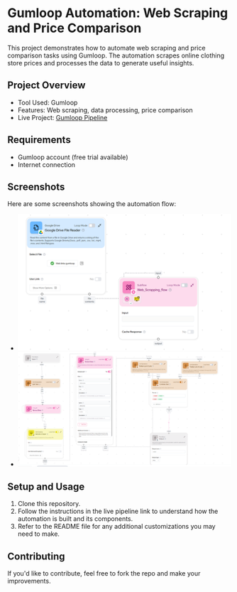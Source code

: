 # Gumloop Automation: Web Scraping and Price Comparison

This project demonstrates how to automate web scraping and price comparison tasks using Gumloop. The automation scrapes online clothing store prices and processes the data to generate useful insights.

## Project Overview
- Tool Used: Gumloop
- Features: Web scraping, data processing, price comparison
- Live Project: [Gumloop Pipeline](https://www.gumloop.com/pipeline?workbook_id=4R8zQ5PqU2hdqjSoCt9XVf)

## Requirements
- Gumloop account (free trial available)
- Internet connection

## Screenshots
Here are some screenshots showing the automation flow:
- ![Gumloop Pipeline Overview](screenshots/gumloop_pipeline_overview.png)
- ![Web Scraping Flow](screenshots/web_scraping_flow.png)


## Setup and Usage
1. Clone this repository.
2. Follow the instructions in the live pipeline link to understand how the automation is built and its components.
3. Refer to the README file for any additional customizations you may need to make.

## Contributing
If you'd like to contribute, feel free to fork the repo and make your improvements.
